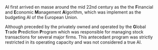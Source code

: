 AI first arrived en masse around the mid 22nd century as the the **F**inancial and **E**conomic **M**anagement **A**lgorithm, which was implement as the budgeting AI of the European Union.

Although preceded by the privately owned and operated by the **G**lobal **T**rade **P**rediction **P**rogram which was responsible for managing stock transactions for several major firms. This antecedant program was strictly restricted in its operating capacity and was not considered a true AI.